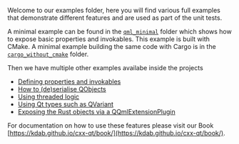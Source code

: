 <!--
SPDX-FileCopyrightText: 2022 Klarälvdalens Datakonsult AB, a KDAB Group company <info@kdab.com>
SPDX-FileContributor: Andrew Hayzen <andrew.hayzen@kdab.com>

SPDX-License-Identifier: MIT OR Apache-2.0
-->

Welcome to our examples folder, here you will find various full examples that demonstrate different features and are used as part of the unit tests.

A minimal example can be found in the [`qml_minimal`](./qml_minimal/) folder which shows how to expose basic properties and invokables. This example
is built with CMake. A minimal example building the same code with Cargo is in the [`cargo_without_cmake`](./cargo_without_cmake/) folder.

Then we have multiple other examples availabe inside the projects

  * [Defining properties and invokables](./qml_features/rust/src/rust_obj_invokables.rs)
  * [How to (de)serialise QObjects](./qml_features/rust/src/serialisation.rs)
  * [Using threaded logic](./qml_features/rust/src/threading.rs)
  * [Using Qt types such as QVariant](./qml_features/rust/src/types.rs)
  * [Exposing the Rust objects via a QQmlExtensionPlugin](./qml_extension_plugin/plugin/)

For documentation on how to use these features please visit our Book [https://kdab.github.io/cxx-qt/book/](https://kdab.github.io/cxx-qt/book/).
